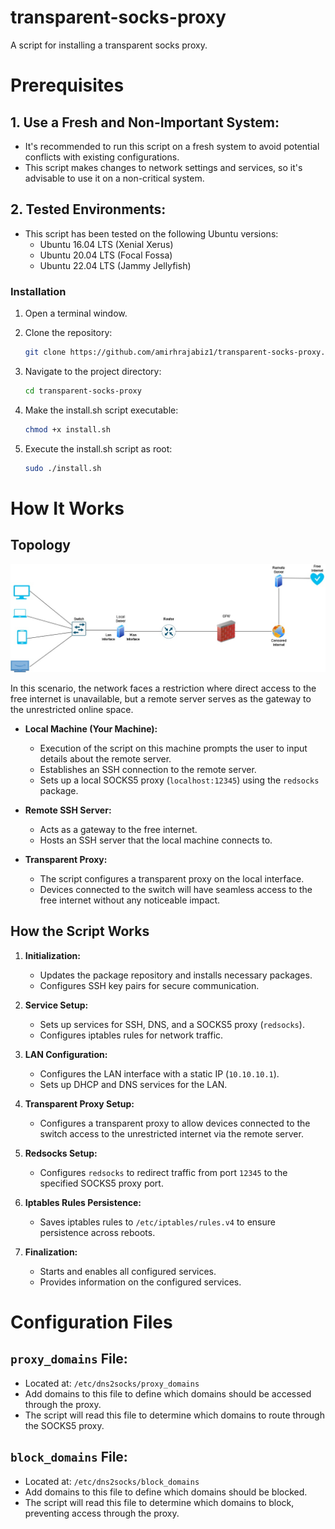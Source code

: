 # transparent-socks-proxy
A script for installing a transparent socks proxy.

# Prerequisites

## 1. Use a Fresh and Non-Important System:

- It's recommended to run this script on a fresh system to avoid potential conflicts with existing configurations.
- This script makes changes to network settings and services, so it's advisable to use it on a non-critical system.

## 2. Tested Environments:

- This script has been tested on the following Ubuntu versions:
  - Ubuntu 16.04 LTS (Xenial Xerus)
  - Ubuntu 20.04 LTS (Focal Fossa)
  - Ubuntu 22.04 LTS (Jammy Jellyfish)

### Installation

1. Open a terminal window.

2. Clone the repository:

    ```bash
    git clone https://github.com/amirhrajabiz1/transparent-socks-proxy.git
    ```

3. Navigate to the project directory:

    ```bash
    cd transparent-socks-proxy
    ```

4. Make the install.sh script executable:

    ```bash
    chmod +x install.sh
    ```

5. Execute the install.sh script as root:

    ```bash
    sudo ./install.sh
    ```

# How It Works

## Topology

![Network Topology](https://github.com/amirhrajabiz1/transparent-socks-proxy/blob/main/Topology.jpg)

In this scenario, the network faces a restriction where direct access to the free internet is unavailable, but a remote server serves as the gateway to the unrestricted online space.

- **Local Machine (Your Machine):**
  - Execution of the script on this machine prompts the user to input details about the remote server.
  - Establishes an SSH connection to the remote server.
  - Sets up a local SOCKS5 proxy (`localhost:12345`) using the `redsocks` package.

- **Remote SSH Server:**
  - Acts as a gateway to the free internet.
  - Hosts an SSH server that the local machine connects to.

- **Transparent Proxy:**
  - The script configures a transparent proxy on the local interface.
  - Devices connected to the switch will have seamless access to the free internet without any noticeable impact.

## How the Script Works

1. **Initialization:**
   - Updates the package repository and installs necessary packages.
   - Configures SSH key pairs for secure communication.

2. **Service Setup:**
   - Sets up services for SSH, DNS, and a SOCKS5 proxy (`redsocks`).
   - Configures iptables rules for network traffic.

3. **LAN Configuration:**
   - Configures the LAN interface with a static IP (`10.10.10.1`).
   - Sets up DHCP and DNS services for the LAN.

4. **Transparent Proxy Setup:**
   - Configures a transparent proxy to allow devices connected to the switch access to the unrestricted internet via the remote server.

5. **Redsocks Setup:**
   - Configures `redsocks` to redirect traffic from port `12345` to the specified SOCKS5 proxy port.

6. **Iptables Rules Persistence:**
   - Saves iptables rules to `/etc/iptables/rules.v4` to ensure persistence across reboots.

7. **Finalization:**
   - Starts and enables all configured services.
   - Provides information on the configured services.
  
# Configuration Files

## `proxy_domains` File:

- Located at: `/etc/dns2socks/proxy_domains`
- Add domains to this file to define which domains should be accessed through the proxy.
- The script will read this file to determine which domains to route through the SOCKS5 proxy.

## `block_domains` File:

- Located at: `/etc/dns2socks/block_domains`
- Add domains to this file to define which domains should be blocked.
- The script will read this file to determine which domains to block, preventing access through the proxy.
